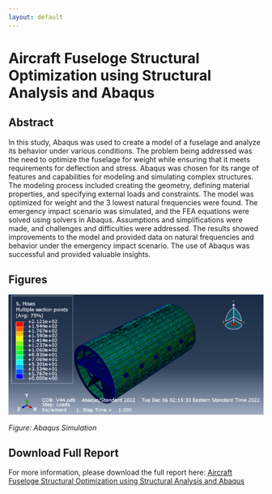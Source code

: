 ```yaml
---
layout: default
---
```

# Aircraft Fuseloge Structural Optimization using Structural Analysis and Abaqus
## Abstract
In this study, Abaqus was used to create a model of a fuselage and analyze its behavior under 
various conditions. The problem being addressed was the need to optimize the fuselage for weight 
while ensuring that it meets requirements for deflection and stress. Abaqus was chosen for its range 
of features and capabilities for modeling and simulating complex structures. The modeling process 
included creating the geometry, defining material properties, and specifying external loads and 
constraints. The model was optimized for weight and the 3 lowest natural frequencies were found. 
The emergency impact scenario was simulated, and the FEA equations were solved using solvers 
in Abaqus. Assumptions and simplifications were made, and challenges and difficulties were 
addressed. The results showed improvements to the model and provided data on natural 
frequencies and behavior under the emergency impact scenario. The use of Abaqus was successful 
and provided valuable insights.

## Figures
![Project 1 Image](/assets/images/project_1_image.PNG)

*Figure: Abaqus Simulation*

## Download Full Report
For more information, please download the full report here: [Aircraft Fuseloge Structural Optimization using Structural Analysis and Abaqus](/assets/docs/AE4630_AbaqusProject.pdf)
